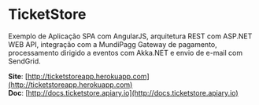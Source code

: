 # TicketStore

Exemplo de Aplicação SPA com AngularJS, arquitetura REST com ASP.NET WEB API, integração com a MundiPagg Gateway de pagamento,  processamento dirigido a eventos com Akka.NET e envio de e-mail com SendGrid.

**Site**: [http://ticketstoreapp.herokuapp.com](http://ticketstoreapp.herokuapp.com) <br/>
**Doc**: [http://docs.ticketstore.apiary.io](http://docs.ticketstore.apiary.io)
